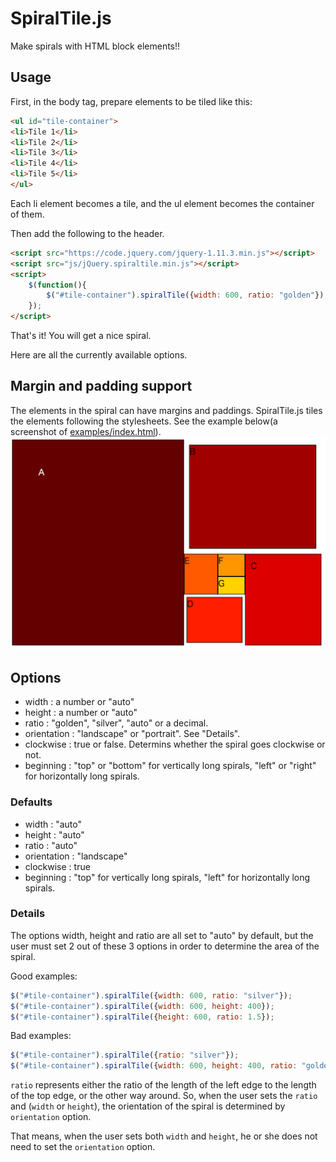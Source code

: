 # SpiralTile.js
Make spirals with HTML block elements!!

## Usage
First, in the body tag, prepare elements to be tiled like this:
```html
<ul id="tile-container">
<li>Tile 1</li>
<li>Tile 2</li>
<li>Tile 3</li>
<li>Tile 4</li>
<li>Tile 5</li>
</ul>
```
Each li element becomes a tile, and the ul element becomes the container of them.

Then add the following to the header.
```html
<script src="https://code.jquery.com/jquery-1.11.3.min.js"></script>
<script src="js/jQuery.spiraltile.min.js"></script>
<script>
	$(function(){
		$("#tile-container").spiralTile({width: 600, ratio: "golden"});
	});
</script>
```
That's it! You will get a nice spiral.

Here are all the currently available options.

## Margin and padding support
The elements in the spiral can have margins and paddings.
SpiralTile.js tiles the elements following the stylesheets.
See the example below(a screenshot of [examples/index.html](https://github.com/akayado/spiraltilejs/blob/master/examples/index.html)).
!["examples/index.html"](https://github.com/akayado/spiraltilejs/blob/master/example.png)

## Options

* width : a number or "auto"
* height : a number or "auto"
* ratio : "golden", "silver", "auto" or a decimal.
* orientation : "landscape" or "portrait". See "Details".
* clockwise : true or false. Determins whether the spiral goes clockwise or not.
* beginning : "top" or "bottom" for vertically long spirals, "left" or "right" for horizontally long spirals.

### Defaults
* width : "auto"
* height : "auto"
* ratio : "auto"
* orientation : "landscape"
* clockwise : true
* beginning : "top" for vertically long spirals, "left" for horizontally long spirals.

### Details
The options width, height and ratio are all set to "auto" by default, but the user must set 2 out of these 3 options in order to determine the area of the spiral.

Good examples:
```javascript
$("#tile-container").spiralTile({width: 600, ratio: "silver"});
$("#tile-container").spiralTile({width: 600, height: 400});
$("#tile-container").spiralTile({height: 600, ratio: 1.5});
```
Bad examples:
```javascript
$("#tile-container").spiralTile({ratio: "silver"});
$("#tile-container").spiralTile({width: 600, height: 400, ratio: "golden"});
```

`ratio` represents either the ratio of the length of the left edge to the length of the top edge, or the other way around.
So, when the user sets the `ratio` and (`width` or `height`), the orientation of the spiral is determined by `orientation` option.

That means, when the user sets both `width` and `height`, he or she does not need to set the `orientation` option.
